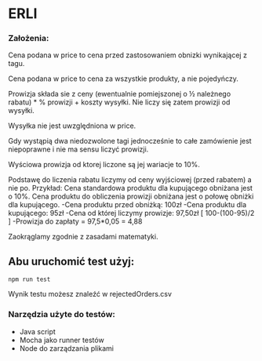 # ERLI

### Założenia:

Cena podana w price to cena przed zastosowaniem obnizki wynikającej z tagu.

Cena podana w price to cena za wszystkie produkty, a nie pojedyńczy.

Prowizja składa sie z ceny (ewentualnie pomiejszonej o ½ należnego rabatu) \* % prowizji + koszty wysyłki. Nie liczy się zatem prowizji od wysyłki.

Wysyłka nie jest uwzględniona w price.

Gdy wystąpią dwa niedozwolone tagi jednocześnie to całe zamówienie jest niepoprawne i nie ma sensu liczyć prowizji.

Wyściowa prowizja od ktorej liczone są jej wariacje to 10%.

Podstawę do liczenia rabatu liczymy od ceny wyjściowej (przed rabatem) a nie po.
Przykład:
Cena standardowa produktu dla kupującego obniżana jest o 10%. Cena produktu do obliczenia prowizji obniżana jest o połowę obniżki dla kupującego.
-Cena produktu przed obniżką: 100zł
-Cena produktu dla kupującego: 95zł
-Cena od której liczymy prowizje: 97,50zł [ 100-(100-95)/2 ]
-Prowizja do zapłaty = 97,5\*0,05 = 4,88

Zaokrąglamy zgodnie z zasadami matematyki.

## Abu uruchomić test użyj:

`npm run test`

Wynik testu możesz znaleźć w rejectedOrders.csv

### Narzędzia użyte do testów:

- Java script
- Mocha jako runner testów
- Node do zarządzania plikami
